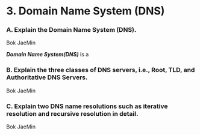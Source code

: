 <!-- ---
marp: true
theme: default
paginate: true

--- -->

# 3. Domain Name System (DNS)

### A. Explain the Domain Name System (DNS).

Bok JaeMin

***Domain Name System(DNS)***
is a 

### B. Explain the three classes of DNS servers, i.e., Root, TLD, and Authoritative DNS Servers.

Bok JaeMin


### C. Explain two DNS name resolutions such as iterative resolution and recursive resolution in detail. 

Bok JaeMin


